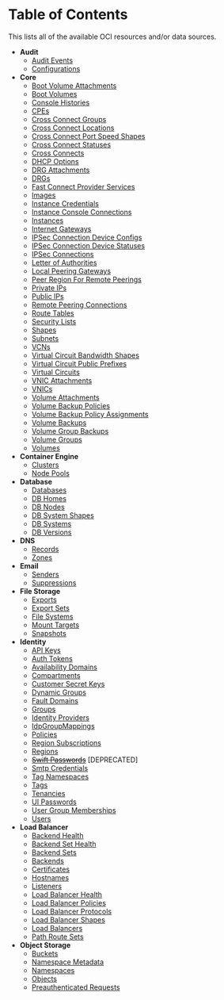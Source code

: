 # Table of Contents

This lists all of the available OCI resources and/or data sources.

* **Audit**
    * [Audit Events](audit/audit_events.md)
    * [Configurations](audit/configurations.md)
* **Core**
    * [Boot Volume Attachments](core/boot_volume_attachments.md)
    * [Boot Volumes](core/boot_volumes.md)
    * [Console Histories](core/console_histories.md)
    * [CPEs](core/cpes.md)
    * [Cross Connect Groups](core/cross_connect_groups.md)
    * [Cross Connect Locations](core/cross_connect_locations.md)
    * [Cross Connect Port Speed Shapes](core/cross_connect_port_speed_shapes.md)
    * [Cross Connect Statuses](core/cross_connect_statuses.md)
    * [Cross Connects](core/cross_connects.md)
    * [DHCP Options](core/dhcp_options.md)
    * [DRG Attachments](core/drg_attachments.md)
    * [DRGs](core/drgs.md)
    * [Fast Connect Provider Services](core/fast_connect_provider_services.md)
    * [Images](core/images.md)
    * [Instance Credentials](core/instance_credentials.md)
    * [Instance Console Connections](core/instance_console_connections.md)
    * [Instances](core/instances.md)
    * [Internet Gateways](core/internet_gateways.md)
    * [IPSec Connection Device Configs](core/ip_sec_connection_device_configs.md)
    * [IPSec Connection Device Statuses](core/ip_sec_connection_device_statuses.md)
    * [IPSec Connections](core/ip_sec_connections.md)
    * [Letter of Authorities](core/letter_of_authorities.md)
    * [Local Peering Gateways](core/local_peering_gateways.md)
    * [Peer Region For Remote Peerings](core/peer_region_for_remote_peerings.md)
    * [Private IPs](core/private_ips.md)
    * [Public IPs](core/public_ips.md)
    * [Remote Peering Connections](core/remote_peering_connections.md)
    * [Route Tables](core/route_tables.md)
    * [Security Lists](core/security_lists.md)
    * [Shapes](core/shapes.md)
    * [Subnets](core/subnets.md)
    * [VCNs](core/vcns.md)
    * [Virtual Circuit Bandwidth Shapes](core/virtual_circuit_bandwidth_shapes.md)
    * [Virtual Circuit Public Prefixes](core/virtual_circuit_public_prefixes.md)
    * [Virtual Circuits](core/virtual_circuits.md)
    * [VNIC Attachments](core/vnic_attachments.md)
    * [VNICs](core/vnics.md)
    * [Volume Attachments](core/volume_attachments.md)
    * [Volume Backup Policies](core/volume_backup_policies.md)
    * [Volume Backup Policy Assignments](core/volume_backup_policy_assignments.md)
    * [Volume Backups](core/volume_backups.md)
    * [Volume Group Backups](core/volume_group_backups.md)
    * [Volume Groups](core/volume_groups.md)
    * [Volumes](core/volumes.md)
* **Container Engine**
    * [Clusters](containerengine/clusters.md)
    * [Node Pools](containerengine/node_pools.md)
* **Database**
    * [Databases](database/databases.md)
    * [DB Homes](database/db_homes.md)
    * [DB Nodes](database/db_nodes.md)
    * [DB System Shapes](database/db_system_shapes.md)
    * [DB Systems](database/db_systems.md)
    * [DB Versions](database/db_versions.md)
* **DNS**
    * [Records](dns/records.md)
    * [Zones](dns/zones.md)
* **Email**
    * [Senders](email/senders.md)
    * [Suppressions](email/suppressions.md)
* **File Storage**
    * [Exports](file_storage/exports.md)
    * [Export Sets](file_storage/export_sets.md)
    * [File Systems](file_storage/file_systems.md)
    * [Mount Targets](file_storage/mount_targets.md)
    * [Snapshots](file_storage/snapshots.md)
* **Identity**
    * [API Keys](identity/api_keys.md)
    * [Auth Tokens](identity/auth_tokens.md)
    * [Availability Domains](identity/availability_domains.md)
    * [Compartments](identity/compartments.md)
    * [Customer Secret Keys](identity/customer_secret_keys.md)
    * [Dynamic Groups](identity/dynamic_groups.md)
    * [Fault Domains](identity/fault_domains.md)
    * [Groups](identity/groups.md)
    * [Identity Providers](identity/identity_providers.md)
    * [IdpGroupMappings](identity/idp_group_mappings.md)
    * [Policies](identity/policies.md)
    * [Region Subscriptions](identity/region_subscriptions.md)
    * [Regions](identity/regions.md)
    * ~~[Swift Passwords](identity/swift_passwords.md)~~ [DEPRECATED]
    * [Smtp Credentials](identity/smtp_credentials.md)
    * [Tag Namespaces](identity/tag_namespaces.md)
    * [Tags](identity/tags.md)
    * [Tenancies](identity/tenancies.md)
    * [UI Passwords](identity/ui_passwords.md)
    * [User Group Memberships](identity/user_group_memberships.md)
    * [Users](identity/users.md)
* **Load Balancer**
    * [Backend Health](load_balancer/backend_healths.md)
    * [Backend Set Health](load_balancer/backend_set_healths.md)
    * [Backend Sets](load_balancer/backend_sets.md)
    * [Backends](load_balancer/backends.md)
    * [Certificates](load_balancer/certificates.md)
    * [Hostnames](load_balancer/hostnames.md)
    * [Listeners](load_balancer/listeners.md)
    * [Load Balancer Health](load_balancer/load_balancer_healths.md)
    * [Load Balancer Policies](load_balancer/load_balancer_policies.md)
    * [Load Balancer Protocols](load_balancer/load_balancer_protocols.md)
    * [Load Balancer Shapes](load_balancer/load_balancer_shapes.md)
    * [Load Balancers](load_balancer/load_balancers.md)
    * [Path Route Sets](load_balancer/path_route_sets.md)
* **Object Storage**
    * [Buckets](object_storage/buckets.md)
    * [Namespace Metadata](object_storage/namespace_metadata.md)
    * [Namespaces](object_storage/namespaces.md)
    * [Objects](object_storage/objects.md)
    * [Preauthenticated Requests](object_storage/preauthenticated_requests.md)
